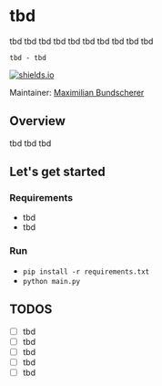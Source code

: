 # tbd

tbd tbd tbd tbd tbd tbd tbd tbd tbd tbd

``tbd - tbd``

[![shields.io](https://img.shields.io/badge/license-Apache2-blue.svg)](http://www.apache.org/licenses/LICENSE-2.0.txt)

Maintainer: [Maximilian Bundscherer](https://bundscherer-online.de)

## Overview

tbd tbd tbd

## Let's get started

### Requirements

- tbd
- tbd

### Run

- `pip install -r requirements.txt`
- `python main.py`

## TODOS

- [ ] tbd
- [ ] tbd
- [ ] tbd
- [ ] tbd
- [ ] tbd 